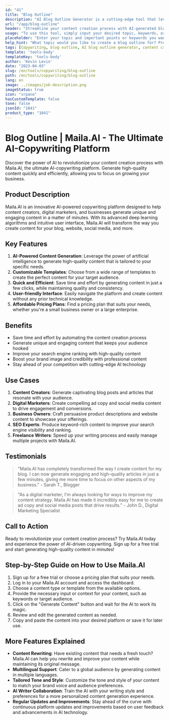 ```yaml
---
id: "41"
title: "Blog Outline"
description: "AI Blog Outline Generator is a cutting-edge tool that leverages artificial intelligence to create well-structured and organized blog outlines. This powerful tool helps you save time and effort by generating clear outlines based on your chosen topic or keywords, making it easier to plan and develop engaging blog content."
url: "/app/blog-outline"
header: "Streamline your content creation process with AI-generated blog outlines."
usage: "To use this tool, simply input your desired topic, keywords, or key points. This AI-powered generator will then create a comprehensive and well-structured blog outline based on your input."
placeholder: "Enter your topic and important points or keywords you want to include in the outline, for example:\n\n Topic: The Benefits of Yoga\n\n Key Points:\n\n1. Improves flexibility\n2. Enhances mental focus\n3. Reduces stress\n\n Keywords: yoga, flexibility, mental focus, stress reduction"
help_hint: "What topic would you like to create a blog outline for? Provide some keywords or key points related to the topic and our AI will generate a well-structured blog outline based on your input. It is recommended to list the key points you want to cover in the blog post."
tags: [Copywriting, blog outline, AI blog outline generator, content creation]
template: 'tools-body'
templateKey: 'tools-body'
author: 'Kevin Levin'
date: "2023-04-03"
slug: /en/tools/copywriting/blog-outline
path: /en/tools/copywriting/blog-outline
lang: en
image: ../images/job-description.png
imageStatus: true
icon: "vrpano"
hasCustomTemplate: false
tone: false
jsonId: "1041"
product_type: "1041"
---
```

# Blog Outline | Maila.AI - The Ultimate AI-Copywriting Platform

Discover the power of AI to revolutionize your content creation process with Maila.AI, the ultimate AI-copywriting platform. Generate high-quality content quickly and efficiently, allowing you to focus on growing your business.

## Product Description

Maila.AI is an innovative AI-powered copywriting platform designed to help content creators, digital marketers, and businesses generate unique and engaging content in a matter of minutes. With its advanced deep learning algorithms and intuitive user interface, Maila.AI will transform the way you create content for your blog, website, social media, and more.

## Key Features

1. **AI-Powered Content Generation**: Leverage the power of artificial intelligence to generate high-quality content that is tailored to your specific needs.
2. **Customizable Templates**: Choose from a wide range of templates to create the perfect content for your target audience.
3. **Quick and Efficient**: Save time and effort by generating content in just a few clicks, while maintaining quality and consistency.
4. **User-friendly Interface**: Easily navigate the platform and create content without any prior technical knowledge.
5. **Affordable Pricing Plans**: Find a pricing plan that suits your needs, whether you're a small business owner or a large enterprise.

## Benefits

- Save time and effort by automating the content creation process
- Generate unique and engaging content that keeps your audience hooked
- Improve your search engine ranking with high-quality content
- Boost your brand image and credibility with professional content
- Stay ahead of your competition with cutting-edge AI technology

## Use Cases

1. **Content Creators**: Generate captivating blog posts and articles that resonate with your audience.
2. **Digital Marketers**: Create compelling ad copy and social media content to drive engagement and conversions.
3. **Business Owners**: Craft persuasive product descriptions and website content to showcase your offerings.
4. **SEO Experts**: Produce keyword-rich content to improve your search engine visibility and ranking.
5. **Freelance Writers**: Speed up your writing process and easily manage multiple projects with Maila.AI.

## Testimonials

> "Maila.AI has completely transformed the way I create content for my blog. I can now generate engaging and high-quality articles in just a few minutes, giving me more time to focus on other aspects of my business." - Sarah T., Blogger

> "As a digital marketer, I'm always looking for ways to improve my content strategy. Maila.AI has made it incredibly easy for me to create ad copy and social media posts that drive results." - John D., Digital Marketing Specialist

## Call to Action

Ready to revolutionize your content creation process? Try Maila.AI today and experience the power of AI-driven copywriting. Sign up for a free trial and start generating high-quality content in minutes!

## Step-by-Step Guide on How to Use Maila.AI

1. Sign up for a free trial or choose a pricing plan that suits your needs.
2. Log in to your Maila.AI account and access the dashboard.
3. Choose a content type or template from the available options.
4. Provide the necessary input or context for your content, such as keywords or target audience.
5. Click on the "Generate Content" button and wait for the AI to work its magic.
6. Review and edit the generated content as needed.
7. Copy and paste the content into your desired platform or save it for later use.

## More Features Explained

- **Content Rewriting**: Have existing content that needs a fresh touch? Maila.AI can help you rewrite and improve your content while maintaining its original message.
- **Multilingual Support**: Cater to a global audience by generating content in multiple languages.
- **Tailored Tone and Style**: Customize the tone and style of your content to match your brand voice and audience preferences.
- **AI Writer Collaboration**: Train the AI with your writing style and preferences for a more personalized content generation experience.
- **Regular Updates and Improvements**: Stay ahead of the curve with continuous platform updates and improvements based on user feedback and advancements in AI technology.
